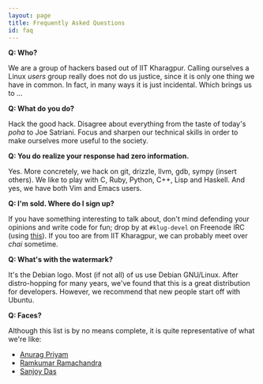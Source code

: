 ```yaml
---
layout: page
title: Frequently Asked Questions
id: faq
---
```


**Q: Who?**

We are a group of hackers based out of IIT Kharagpur.  Calling
ourselves a Linux *users* group really does not do us justice, since
it is only one thing we have in common.  In fact, in many ways it is
just incidental.  Which brings us to ...


**Q: What do you do?**

Hack the good hack.  Disagree about everything from the taste of
today's *poha* to Joe Satriani.  Focus and sharpen our technical
skills in order to make ourselves more useful to the society.


**Q: You do realize your response had zero information.**

Yes.  More concretely, we hack on git, drizzle, llvm, gdb, sympy
(insert others).  We like to play with C, Ruby, Python, C++, Lisp and
Haskell.  And yes, we have both Vim and Emacs users.


**Q: I'm sold. Where do I sign up?**

If you have something interesting to talk about, don't mind defending
your opinions and write code for fun; drop by at `#klug-devel` on
Freenode IRC (using [this](http://webchat.freenode.net)).  If you too
are from IIT Kharagpur, we can probably meet over *chai* sometime.


**Q: What's with the watermark?**

It's the Debian logo.  Most (if not all) of us use Debian GNU/Linux.
After distro-hopping for many years, we've found that this is a great
distribution for developers.  However, we recommend that new people
start off with Ubuntu.


**Q: Faces?**

Although this list is by no means complete, it is quite representative
of what we're like:

* [Anurag Priyam](http://yeban.in)
* [Ramkumar Ramachandra](http://artagnon.com)
* [Sanjoy Das](http://playingwithpointers.com)
